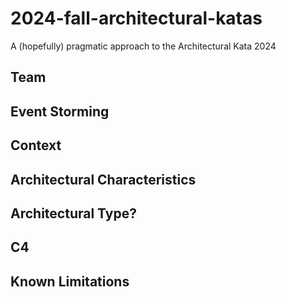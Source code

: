 # 2024-fall-architectural-katas
A (hopefully) pragmatic approach to the Architectural Kata 2024

## Team

## Event Storming

## Context

## Architectural Characteristics

## Architectural Type?

## C4

## Known Limitations
